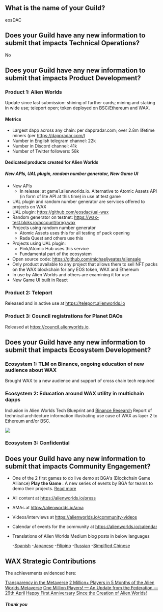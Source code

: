 ## What is the name of your Guild?

eosDAC

## Does your Guild have any new information to submit that impacts Technical Operations?

No

## Does your Guild have any new information to submit that impacts Product Development?

### Product 1: Alien Worlds

Update since last submission: shining of further cards; mining and staking in wide use; teleport open; token deployed on BSC/Ethereum and WAX. 


#### Metrics

- Largest dapp across any chain: per dappradar.com; over 2.8m lifetime miners (per https://dappradar.com/)
- Number in English telegram channel: 22k
- Number in Discord channel: 41k
- Number of Twitter followers: 58k

#### Dedicated products created for Alien Worlds

##### New APIs, UAL plugin, random number generator, New Game UI

- New APIs
	- In release:  at game1.alienworlds.io. Alternative to Atomic Assets API (in form of lite API at this time) in use at test game
- UAL plugin and random number generator are services offered to projects on WAX
- UAL plugin: https://github.com/eosdac/ual-wax
- Random generator on testnet: https://wax-test.bloks.io/account/orng.wax
- Projects using random number generator
	- Atomic Assets uses this for all testing of pack opening
	- Rada Quest and others use this
- Projects using UAL plugin:
	- Pink/Atomic Hub uses this service
	- Fundamental part of the ecosystem
- Open source code: https://github.com/michaeljyeates/aliensale
- Only product available to any project that allows them to sell NFT packs on the WAX blockchain for any EOS token, WAX and Ethereum
- In use by Alien Worlds and others are examining it for use
- New Game UI built in React

### Product 2: Teleport

Released and in active use at https://teleport.alienworlds.io

### Product 3: Council registrations for Planet DAOs 

Released at https://council.alienworlds.io.


## Does your Guild have any new information to submit that impacts Ecosystem Development?

### Ecosystem 1: TLM on Binance, ongoing education of new audience about WAX

Brought WAX to a new audience and support of cross chain tech required

### Ecosystem 2:  Education around WAX utility in multichain dapps

Inclusion in Alien Worlds Tech Blueprint and [Binance Research](https://research.binance.com/en/projects/alien-worlds) Report of technical architecture information illustrating use case of WAX as layer 2 to Ethereum and/or BSC.

![](https://gateway.pinata.cloud/ipfs/QmQfe9YZLWRjpnnDaNmKYVubr292WARuWY2RfrLt46EFdR)


### Ecosystem 3: Confidential


## Does your Guild have any new information to submit that impacts Community Engagement?

- One of the 2 first games to do live demo at BGA's (Blockchain Game Alliance) **Play the Game** : A new series of events by BGA for teams to demo their projects.  [Read more](https://medium.com/blockchain-game-alliance/play-the-game-august-bga-x-alien-worlds-x-splinterlands-d2caa59bcfce)
- All content at https://alienworlds.io/press
- AMAs at https://alienworlds.io/ama
- Videos/interviews at https://alienworlds.io/community-videos
- Calendar of events for the community at https://alienworlds.io/calendar
- Translations of Alien Worlds Medium blog posts in below languages

	-[Spanish](https://medium.com/alien-worlds-es)
	-[Japanese](https://medium.com/alien-worlds-jp)
	-[Filipino](https://medium.com/alien-worlds-ph)
	-[Russian](https://medium.com/alien-worlds-ru)
	-[Simplfied Chinese](https://medium.com/alien-worlds-zh)


## WAX Strategic Contributions 
The achievements evidenced here:

[Transparency in the Metaverse](https://alienworlds.medium.com/transparency-in-the-metaverse-c37e6a98238d)
[2 Million+ Players in 5 Months of the Alien Worlds Metaverse](https://alienworlds.medium.com/2-million-players-in-5-months-of-the-alien-worlds-metaverse-3342d7188c91)
[One Million Players! — An Update from the Federation — 29th April](https://alienworlds.medium.com/one-million-players-an-update-from-the-federation-29th-april-db20d666b5d8)
[Happy First Anniversary Since the Creation of Alien.Worlds!](https://alienworlds.medium.com/happy-first-anniversary-since-the-creation-of-alien-worlds-1a7296bc6c00)

##### Thank you


